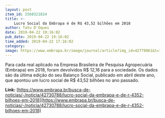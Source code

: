 ```yaml
---
layout: post
item_id: 2568321824
title: >-
    Lucro Social da Embrapa é de R$ 43,52 bilhões em 2018
author: Tatu D'Oquei
date: 2019-04-22 19:16:02
pub_date: 2019-04-22 19:16:02
time_added: 2019-04-22 17:16:02
category: 
image: https://www.embrapa.br/image/journal/article?img_id=42779861&t=1555944109488
---
```


Para cada real aplicado na Empresa Brasileira de Pesquisa Agropecuária (Embrapa) em 2018, foram devolvidos R$ 12,16 para a sociedade. Os dados são da última edição do seu Balanço Social, publicado em abril deste ano, que apontou um lucro social de R$ 43,52 bilhões no ano passado.

**Link:** [https://www.embrapa.br/busca-de-noticias/-/noticia/42730788/lucro-social-da-embrapa-e-de-r-4352-bilhoes-em-2018](https://www.embrapa.br/busca-de-noticias/-/noticia/42730788/lucro-social-da-embrapa-e-de-r-4352-bilhoes-em-2018)

